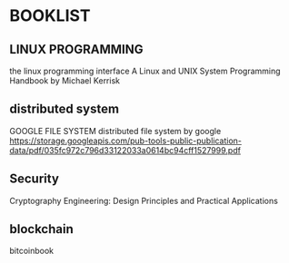 # BOOKLIST

## LINUX PROGRAMMING

the linux programming interface
A Linux and UNIX System Programming Handbook
by Michael Kerrisk


## distributed system 
GOOGLE FILE SYSTEM
distributed file system by google
https://storage.googleapis.com/pub-tools-public-publication-data/pdf/035fc972c796d33122033a0614bc94cff1527999.pdf


## Security

Cryptography Engineering: Design Principles and Practical Applications


## blockchain

bitcoinbook

